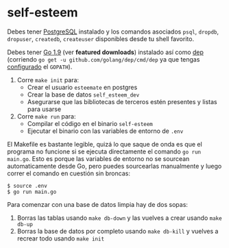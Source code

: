 # self-esteem

Debes tener [PostgreSQL](https://www.postgresql.org/download/) instalado y los comandos asociados `psql`, `dropdb`, `dropuser`, `createdb`, `createuser` disponibles desde tu shell favorito.

Debes tener [Go 1.9](https://golang.org/dl/) (ver **featured downloads**) instalado así como [dep](https://github.com/golang/dep) (corriendo `go get -u github.com/golang/dep/cmd/dep` ya que tengas [configurado](https://golang.org/doc/install) el `GOPATH`).

1. Corre `make init` para:
    - Crear el usuario `esteemate` en postgres
    - Crear la base de datos `self_esteem_dev`
    - Asegurarse que las bibliotecas de terceros estén presentes y listas para usarse
2. Corre `make run` para:
    - Compilar el código en el binario `self-esteem`
    - Ejecutar el binario con las variables de entorno de `.env`

El Makefile es bastante legible, quizá lo que saque de onda es que el programa no funcione si se ejecuta directamente el comando
`go run main.go`. Esto es porque las variables de entorno no se sourcean automaticamente desde Go, pero puedes sourcearlas
manualmente y luego correr el comando en cuestión sin broncas:

```
$ source .env
$ go run main.go
```

Para comenzar con una base de datos limpia hay de dos sopas:
1. Borras las tablas usando `make db-down` y las vuelves a crear usando `make db-up`
2. Borras la base de datos por completo usando `make db-kill` y vuelves a recrear todo usando `make init`
